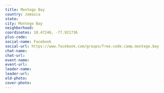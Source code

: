 ```yaml
---
title: Montego Bay
country: Jamaica
state: 
city: Montego Bay
neighborhood: 
coordinates: 18.47246, -77.921736
plus-code:
social-name: Facebook
social-url: https://www.facebook.com/groups/free.code.camp.montego.bay
chat-name:
chat-url:
event-name:
event-url:
leader-name:
leader-url:
old-photo: 
cover-photo:
---
```

